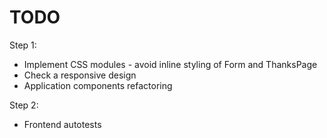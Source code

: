 # TODO

Step 1:
* Implement CSS modules - avoid inline styling of Form and ThanksPage
* Check a responsive design
* Application components refactoring

Step 2:
* Frontend autotests
